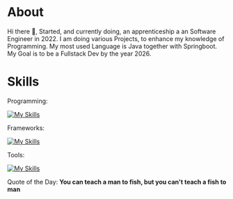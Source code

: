 # About
Hi there 👋, Started, and currently doing, an apprenticeship a an Software Engineer in 2022. I am doing various Projects, to enhance my knowledge of Programming. My most used Language is Java together with Springboot. My Goal is to be a Fullstack Dev by the year 2026.

# Skills

Programming:

[![My Skills](https://skillicons.dev/icons?i=js,ts,html,css,sass,java,cs,python&theme=light)](https://skillicons.dev)

Frameworks:

[![My Skills](https://skillicons.dev/icons?i=angular,nodejs,spring,bootstrap,fastapi&theme=light)](https://skillicons.dev)

Tools:

[![My Skills](https://skillicons.dev/icons?i=docker,postgresql,idea,visualstudio,postman&theme=light)](https://skillicons.dev)


Quote of the Day: **You can teach a man to fish, but you can't teach a fish to man**
